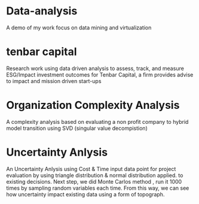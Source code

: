 # Data-analysis
A demo of my work focus on data mining and virtualization

# tenbar capital
Research work using data driven analysis to assess, track, and measure ESG/Impact investment outcomes for Tenbar Capital, a firm provides advise to impact and mission driven start-ups

# Organization Complexity Analysis
A complexity analysis based on evaluating a non profit company to hybrid model transition using SVD (singular value decompistion)

# Uncertainty Anlysis
An Uncertainty Anlysis using Cost & Time input data point for project evaluation by using triangle distribution & normal distribution applied.  to existing decisions.  Next step, we did Monte Carlos method , run it 1000 times by sampling random variables each time. From this way, we can see how uncertainty impact existing data using a form of topograph. 
